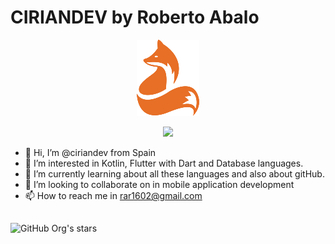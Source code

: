 # CIRIANDEV by Roberto Abalo
<div id="header" align="center">
   <img src="https://github.com/ciriandev/ciriandev/blob/main/imagenes/Zorro.png" />
</div>
</div>

<p align="center">
   <img src="https://img.shields.io/badge/STATUS-EN%20DESAROLLO-green">
   </p>

- 👋 Hi, I’m @ciriandev from Spain 
- 👀 I’m interested in Kotlin, Flutter with Dart and Database languages.
- 🌱 I’m currently learning about all these languages and also about gitHub.
- 💞️ I’m looking to collaborate on in mobile application development
- 📫 How to reach me in rar1602@gmail.com


##


![GitHub Org's stars](https://img.shields.io/github/stars/ciriandev?style=social)
<!---
ciriandev/ciriandev is a ✨ special ✨ repository because its `README.md` (this file) appears on your GitHub profile.
You can click the Preview link to take a look at your changes.
--->

